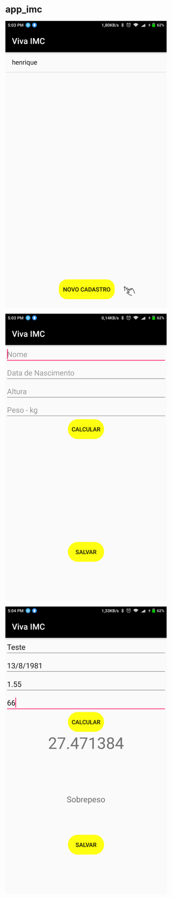 # app_imc

<p align="center">
  <img src="/img_show.png">
</p>

<p align="center">
  <img src="/img_cad.png">
</p>

<p align="center">
  <img src="/img_dados.png">
</p>



